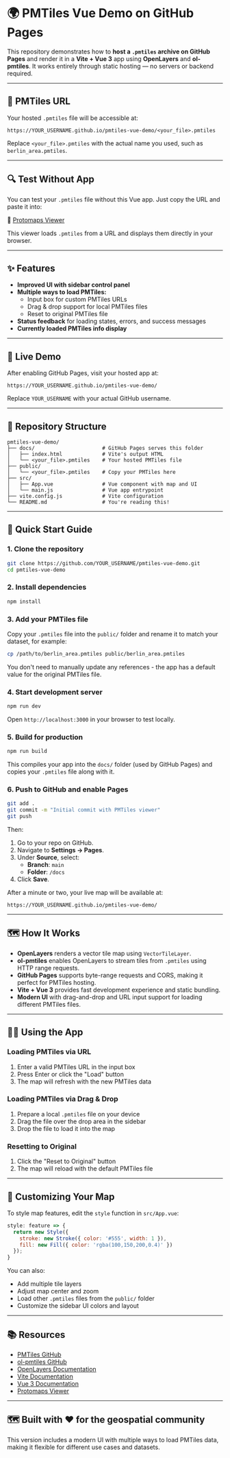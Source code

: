 # 🌍 PMTiles Vue Demo on GitHub Pages

This repository demonstrates how to **host a `.pmtiles` archive on GitHub Pages** and render it in a **Vite + Vue 3** app using **OpenLayers** and **ol-pmtiles**. It works entirely through static hosting — no servers or backend required.

---

## 📡 PMTiles URL

Your hosted `.pmtiles` file will be accessible at:

`https://YOUR_USERNAME.github.io/pmtiles-vue-demo/<your_file>.pmtiles`

Replace `<your_file>.pmtiles` with the actual name you used, such as `berlin_area.pmtiles`.

---

## 🔍 Test Without App

You can test your `.pmtiles` file without this Vue app. Just copy the URL and paste it into:

🔗 [Protomaps Viewer](https://maps.protomaps.com)

This viewer loads `.pmtiles` from a URL and displays them directly in your browser.

---

## ✨ Features

- **Improved UI with sidebar control panel**
- **Multiple ways to load PMTiles:**
  - Input box for custom PMTiles URLs
  - Drag & drop support for local PMTiles files
  - Reset to original PMTiles file
- **Status feedback** for loading states, errors, and success messages
- **Currently loaded PMTiles info display**

---

## 🚀 Live Demo

After enabling GitHub Pages, visit your hosted app at:

`https://YOUR_USERNAME.github.io/pmtiles-vue-demo/`

Replace `YOUR_USERNAME` with your actual GitHub username.

---

## 📂 Repository Structure

```
pmtiles-vue-demo/
├── docs/                      # GitHub Pages serves this folder
│   ├── index.html             # Vite's output HTML
│   └── <your_file>.pmtiles    # Your hosted PMTiles file
├── public/
│   └── <your_file>.pmtiles    # Copy your PMTiles here
├── src/
│   ├── App.vue                # Vue component with map and UI
│   └── main.js                # Vue app entrypoint
├── vite.config.js             # Vite configuration
└── README.md                  # You're reading this!
```

---

## 🧪 Quick Start Guide

### 1. Clone the repository

```bash
git clone https://github.com/YOUR_USERNAME/pmtiles-vue-demo.git
cd pmtiles-vue-demo
```

### 2. Install dependencies

```bash
npm install
```

### 3. Add your PMTiles file

Copy your `.pmtiles` file into the `public/` folder and rename it to match your dataset, for example:

```bash
cp /path/to/berlin_area.pmtiles public/berlin_area.pmtiles
```

You don't need to manually update any references - the app has a default value for the original PMTiles file.

### 4. Start development server

```bash
npm run dev
```

Open `http://localhost:3000` in your browser to test locally.

### 5. Build for production

```bash
npm run build
```

This compiles your app into the `docs/` folder (used by GitHub Pages) and copies your `.pmtiles` file along with it.

### 6. Push to GitHub and enable Pages

```bash
git add .
git commit -m "Initial commit with PMTiles viewer"
git push
```

Then:

1. Go to your repo on GitHub.
2. Navigate to **Settings → Pages**.
3. Under **Source**, select:
   - **Branch**: `main`
   - **Folder**: `/docs`
4. Click **Save**.

After a minute or two, your live map will be available at:

`https://YOUR_USERNAME.github.io/pmtiles-vue-demo/`

---

## 🗺️ How It Works

- **OpenLayers** renders a vector tile map using `VectorTileLayer`.
- **ol-pmtiles** enables OpenLayers to stream tiles from `.pmtiles` using HTTP range requests.
- **GitHub Pages** supports byte-range requests and CORS, making it perfect for PMTiles hosting.
- **Vite + Vue 3** provides fast development experience and static bundling.
- **Modern UI** with drag-and-drop and URL input support for loading different PMTiles files.

---

## 👩‍💻 Using the App

### Loading PMTiles via URL
1. Enter a valid PMTiles URL in the input box
2. Press Enter or click the "Load" button
3. The map will refresh with the new PMTiles data

### Loading PMTiles via Drag & Drop
1. Prepare a local `.pmtiles` file on your device
2. Drag the file over the drop area in the sidebar
3. Drop the file to load it into the map

### Resetting to Original
1. Click the "Reset to Original" button
2. The map will reload with the default PMTiles file

---

## 🎨 Customizing Your Map

To style map features, edit the `style` function in `src/App.vue`:

```javascript
style: feature => {
  return new Style({
    stroke: new Stroke({ color: '#555', width: 1 }),
    fill: new Fill({ color: 'rgba(100,150,200,0.4)' })
  });
}
```

You can also:

- Add multiple tile layers
- Adjust map center and zoom
- Load other `.pmtiles` files from the `public/` folder
- Customize the sidebar UI colors and layout

---

## 📚 Resources

- [PMTiles GitHub](https://github.com/protomaps/PMTiles)
- [ol-pmtiles GitHub](https://github.com/protomaps/ol-pmtiles)
- [OpenLayers Documentation](https://openlayers.org/)
- [Vite Documentation](https://vitejs.dev/)
- [Vue 3 Documentation](https://vuejs.org/)
- [Protomaps Viewer](https://maps.protomaps.com)

---

## 🗺️ Built with ❤️ for the geospatial community

This version includes a modern UI with multiple ways to load PMTiles data, making it flexible for different use cases and datasets.
